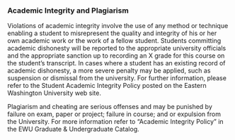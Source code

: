 ### Academic Integrity and Plagiarism

Violations of academic integrity involve the use of any method or technique enabling a student to misrepresent the quality and integrity of his or her own academic work or the work of a fellow student. Students committing academic dishonesty will be reported to the appropriate university officials and the appropriate sanction up to recording an X grade for this course on the student’s transcript. In cases where a student has an existing record of academic dishonesty, a more severe penalty may be applied, such as suspension or dismissal from the university. For further information, please refer to the Student Academic Integrity Policy posted on the Eastern Washington University web site.

Plagiarism and cheating are serious offenses and may be punished by failure on exam, paper or project; failure in course; and or expulsion from the University. For more information refer to “Academic Integrity Policy” in the EWU Graduate &amp; Undergraduate Catalog.

